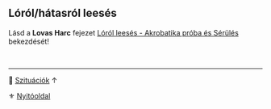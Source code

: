 ## Lóról/hátasról leesés

Lásd a **Lovas Harc** fejezet [Lóról leesés - Akrobatika próba és Sérülés](../067_01_lovas_harc_szabalyok.md#l%C3%B3r%C3%B3l-lees%C3%A9s---akrobatika-pr%C3%B3ba-%C3%A9s-s%C3%A9r%C3%BCl%C3%A9s) bekezdését!

<br />

---

🔗 [Szituációk](../160_szituaciok.md) ↑

⚜️ [Nyitóoldal](../start.md#16-szitu%C3%A1ci%C3%B3k)
